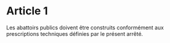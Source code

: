 # Article 1

Les abattoirs publics doivent être construits conformément aux prescriptions techniques définies par le présent arrêté.
